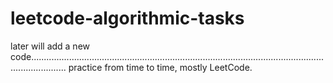 # leetcode-algorithmic-tasks

later will add a new code..........................................................................................................................................
practice from time to time,
mostly LeetCode.


